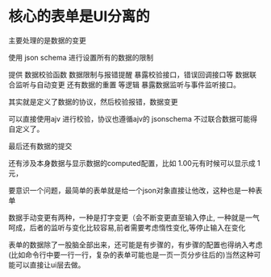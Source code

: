 # 核心的表单是UI分离的
主要处理的是数据的变更

使用 json schema 进行设置所有的数据的限制

提供 
数据校验函数 数据限制与报错提醒
暴露校验接口，错误回调接口等
数据联合监听与自动变更 还有数据的重置 等逻辑
暴露数据监听与事件监听接口。

其实就是定义了数据的协议，然后校验报错，数据变更

可以直接使用ajv 进行校验，协议也遵循ajv的 jsonschema  不过联合数据可能得自定义了。

最后还有数据的提交

还有涉及本身数据与显示数据的computed配置，比如 1.00元有时候可以显示成 1元，

要意识一个问题，最简单的表单就是给一个json对象直接让他改，这种也是一种表单

数据手动变更有两种，一种是打字变更（会不断变更直至输入停止, 一种就是一气呵成，后者的监听与变化比较容易,前者需要考虑惰性变化,等停止输入在变化

表单的数据除了一股脑全部出来，还可能是有步骤的，有步骤的配置也得纳入考虑(比如命令行中要一行一行，复杂的表单可能也是一页一页分步往后的)当然这种可能可以直接让ui层去做。   
